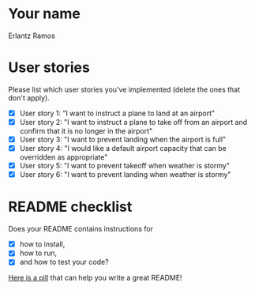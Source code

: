 # Your name

Erlantz Ramos

# User stories 

Please list which user stories you've implemented (delete the ones that don't apply).

- [x] User story 1: "I want to instruct a plane to land at an airport"
- [x] User story 2: "I want to instruct a plane to take off from an airport and confirm that it is no longer in the airport"
- [x] User story 3: "I want to prevent landing when the airport is full"
- [x] User story 4: "I would like a default airport capacity that can be overridden as appropriate"
- [x] User story 5: "I want to prevent takeoff when weather is stormy"
- [x] User story 6: "I want to prevent landing when weather is stormy"

# README checklist

Does your README contains instructions for

- [x] how to install,
- [x] how to run,
- [x] and how to test your code?

[Here is a pill](https://github.com/makersacademy/course/blob/main/pills/readmes.md) that can help you write a great README!
